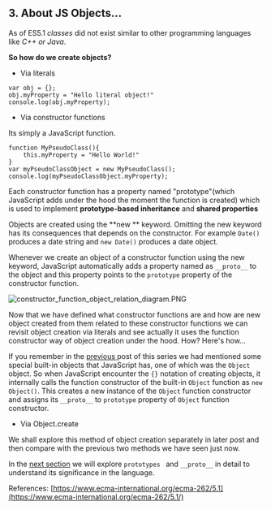 ## 3. About JS Objects...

As of ES5.1 *classes* did not exist similar to other programming languages like *C++ or Java*.

**So how do we create objects?**
- Via literals 

```
var obj = {};
obj.myProperty = "Hello literal object!"
console.log(obj.myProperty);
``` 
- Via constructor functions

Its simply a JavaScript function.
```
function MyPseudoClass(){
    this.myProperty = "Hello World!"
}
var myPseudoClassObject = new MyPseudoClass();
console.log(myPseudoClassObject.myProperty);
``` 
Each constructor function has a property named "prototype"(which JavaScript adds under the hood the moment the function is created) which is used to implement **prototype-based inheritance** and **shared properties**

Objects are created using the **new ** keyword.  Omitting the new keyword has its consequences that depends on the constructor. For example ```Date()``` produces a date string and ```new Date()``` produces a date object.

Whenever we create an object of a constructor function using the new keyword, JavaScript automatically adds a property named as ```__proto__``` to the object and this property points to the ```prototype``` property of the constructor function.


![constructor_function_object_relation_diagram.PNG](https://cdn.hashnode.com/res/hashnode/image/upload/v1579633613457/PA1sWJ6Jr.png)

Now that we have defined what constructor functions are and how are new object created from them related to these constructor functions we can revisit object creation via literals and see actually it uses the function constructor way of object creation under the hood. How? Here's how...

If you remember in the  [previous ](https://diganta.hashnode.dev/2-ecmascript-overview-ck5fqhk1g02n5qps1dq0o72yv) post of this series we had mentioned some special built-in objects that JavaScript has, one of which was the `Object` object. So when JavaScript encounter the `{}` notation of creating objects, it internally calls the function constructor of the built-in `Object` function as `new Object()`. This creates a new instance of the `Object` function constructor and assigns its `__proto__` to `prototype` property of `Object` function constructor.



- Via Object.create

We shall explore this method of object creation separately in later post and then compare with the previous two methods we have seen just now.

In the  [next section](https://diganta.hashnode.dev/4-prototype-__proto__-and-inheritance-in-javascript-ck5oexqoh05fwqks1yae12w6t)  we will explore ```prototypes ``` and ```__proto__``` in detail to understand its significance in the language.

References:
 [https://www.ecma-international.org/ecma-262/5.1](https://www.ecma-international.org/ecma-262/5.1/) 